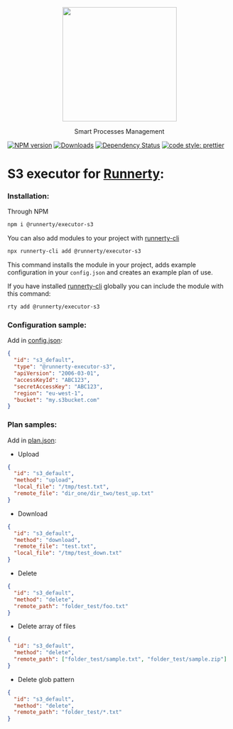 <p align="center">
  <a href="http://runnerty.io">
    <img height="257" src="https://runnerty.io/assets/header/logo-stroked.png">
  </a>
  <p align="center">Smart Processes Management</p>
</p>

[![NPM version][npm-image]][npm-url] [![Downloads][downloads-image]][npm-url] [![Dependency Status][david-badge]][david-badge-url]
<a href="#badge">
<img alt="code style: prettier" src="https://img.shields.io/badge/code_style-prettier-ff69b4.svg">
</a>

# S3 executor for [Runnerty]:

### Installation:

Through NPM

```bash
npm i @runnerty/executor-s3
```

You can also add modules to your project with [runnerty-cli]

```bash
npx runnerty-cli add @runnerty/executor-s3
```

This command installs the module in your project, adds example configuration in your `config.json` and creates an example plan of use.

If you have installed [runnerty-cli] globally you can include the module with this command:

```bash
rty add @runnerty/executor-s3
```

### Configuration sample:

Add in [config.json]:

```json
{
  "id": "s3_default",
  "type": "@runnerty-executor-s3",
  "apiVersion": "2006-03-01",
  "accessKeyId": "ABC123",
  "secretAccessKey": "ABC123",
  "region": "eu-west-1",
  "bucket": "my.s3bucket.com"
}
```

### Plan samples:

Add in [plan.json]:

* Upload

```json
{
  "id": "s3_default",
  "method": "upload",
  "local_file": "/tmp/test.txt",
  "remote_file": "dir_one/dir_two/test_up.txt"
}
```

* Download

```json
{
  "id": "s3_default",
  "method": "download",
  "remote_file": "test.txt",
  "local_file": "/tmp/test_down.txt"
}
```

* Delete

```json
{
  "id": "s3_default",
  "method": "delete",
  "remote_path": "folder_test/foo.txt"
}
```

* Delete array of files

```json
{
  "id": "s3_default",
  "method": "delete",
  "remote_path": ["folder_test/sample.txt", "folder_test/sample.zip"]
}
```

* Delete glob pattern

```json
{
  "id": "s3_default",
  "method": "delete",
  "remote_path": "folder_test/*.txt"
}
```

[runnerty]: http://www.runnerty.io
[downloads-image]: https://img.shields.io/npm/dm/@runnerty/executor-s3.svg
[npm-url]: https://www.npmjs.com/package/@runnerty/executor-s3
[npm-image]: https://img.shields.io/npm/v/@runnerty/executor-s3.svg
[david-badge]: https://david-dm.org/runnerty/executor-s3.svg
[david-badge-url]: https://david-dm.org/runnerty/executor-s3
[config.json]: http://docs.runnerty.io/config/
[plan.json]: http://docs.runnerty.io/plan/
[runnerty-cli]: https://www.npmjs.com/package/runnerty-cli
